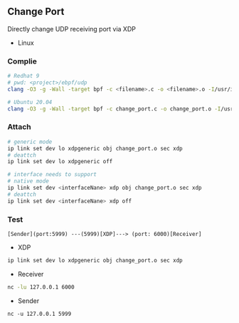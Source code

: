 ## Change Port

Directly change UDP receiving port via XDP

- Linux

### Complie

```bash
# Redhat 9
# pwd: <project>/ebpf/udp
clang -O3 -g -Wall -target bpf -c <filename>.c -o <filename>.o -I/usr/include/ -I../include/ -I/usr/lib64/clang/14.0.6/include

# Ubuntu 20.04
clang -O3 -g -Wall -target bpf -c change_port.c -o change_port.o -I/usr/include/ -I../include/
```

### Attach

```bash
# generic mode
ip link set dev lo xdpgeneric obj change_port.o sec xdp
# deattch
ip link set dev lo xdpgeneric off

# interface needs to support
# native mode
ip link set dev <interfaceNane> xdp obj change_port.o sec xdp
# deattch
ip link set dev <interfaceNane> xdp off
```

### Test

```
[Sender](port:5999) ---(5999)[XDP]---> (port: 6000)[Receiver]
```

- XDP

```bash
ip link set dev lo xdpgeneric obj change_port.o sec xdp
```

- Receiver

```bash
nc -lu 127.0.0.1 6000
```

- Sender

```
nc -u 127.0.0.1 5999
```
